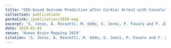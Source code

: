 ```yaml
---
title: "EEG-based Outcome Prediction after Cardiac Arrest with Convolutional Neural Networks: Performance and Visualization of Discriminative Features"
collection: publications
permalink: /publication/2019-eeg
excerpt: 'S. Jonas, A. Rossetti, M. Oddo, S. Jenni, P. Favaro and F. Zubler'
date: 2019-01-01
venue: 'Human Brain Mapping 2019'
citation: 'S. Jonas, A. Rossetti, M. Oddo, S. Jenni, P. Favaro and F. Zubler. &quot;EEG-based Outcome Prediction after Cardiac Arrest with Convolutional Neural Networks: Performance and Visualization of Discriminative Features.&quot; In <i>HBM 2019</i>.'
---
```

